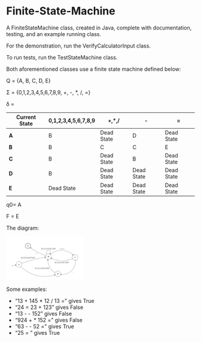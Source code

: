 # Finite-State-Machine
A FiniteStateMachine class, created in Java, complete with documentation, testing, and an example running class.

For the demonstration, run the VerifyCalculatorInput class. 

To run tests, run the TestStateMachine class. 

Both aforementioned classes use a finite state machine defined below: 

Q = {A, B, C, D, E}

Σ = {0,1,2,3,4,5,6,7,8,9, +, -, *, /, =}

δ = 

| **Current State** | **0,1,2,3,4,5,6,7,8,9** | **+,\*,/** | **-**      | **=**      |
| ----------------- | ----------------------- | ---------- | ---------- | ---------- |
| **A**             | B                       | Dead State | D          | Dead State |
| **B**             | B                       | C          | C          | E          |
| **C**             | B                       | Dead State | B          | Dead State |
| **D**             | B                       | Dead State | Dead State | Dead State |
| **E**             | Dead State              | Dead State | Dead State | Dead State |

q0= A

F = E

The diagram:

<img src="https://github.com/muditl/Finite-State-Machine/blob/3f33c4c20a4f94fc5cc8c83f08af29086bdfb7d4/media/FSM.jpg" style="zoom:20%;" 
alt = "Diagram of the state machine defined."/>

Some examples:

- “13 + 145 * 12 / 13 =” gives True
- “24 = 23 + 123” gives False
- “13 - - 152” gives False
- “924 + * 152 =” gives False
- “63 - - 52 =” gives True
- “25 = ” gives True
